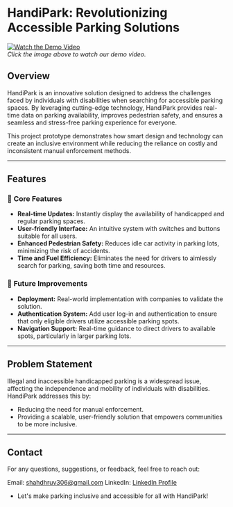 # HandiPark: Revolutionizing Accessible Parking Solutions  

[![Watch the Demo Video](https://img.youtube.com/vi/sWeaTEMAUyE/0.jpg)](https://www.youtube.com/watch?v=sWeaTEMAUyE)  
*Click the image above to watch our demo video.*  

## Overview  
HandiPark is an innovative solution designed to address the challenges faced by individuals with disabilities when searching for accessible parking spaces. By leveraging cutting-edge technology, HandiPark provides real-time data on parking availability, improves pedestrian safety, and ensures a seamless and stress-free parking experience for everyone.  

This project prototype demonstrates how smart design and technology can create an inclusive environment while reducing the reliance on costly and inconsistent manual enforcement methods.  

---

## Features  
### 🔑 **Core Features**  
- **Real-time Updates:** Instantly display the availability of handicapped and regular parking spaces.  
- **User-friendly Interface:** An intuitive system with switches and buttons suitable for all users.  
- **Enhanced Pedestrian Safety:** Reduces idle car activity in parking lots, minimizing the risk of accidents.  
- **Time and Fuel Efficiency:** Eliminates the need for drivers to aimlessly search for parking, saving both time and resources.  

### 🚀 **Future Improvements**  
- **Deployment:** Real-world implementation with companies to validate the solution.  
- **Authentication System:** Add user log-in and authentication to ensure that only eligible drivers utilize accessible parking spots.  
- **Navigation Support:** Real-time guidance to direct drivers to available spots, particularly in larger parking lots.  

---

## Problem Statement  
Illegal and inaccessible handicapped parking is a widespread issue, affecting the independence and mobility of individuals with disabilities. HandiPark addresses this by:  
- Reducing the need for manual enforcement.  
- Providing a scalable, user-friendly solution that empowers communities to be more inclusive.  

---

## Contact
For any questions, suggestions, or feedback, feel free to reach out:

Email: shahdhruv306@gmail.com
LinkedIn: [LinkedIn Profile](https://www.linkedin.com/in/dhruv-shah-983a66323/)
- Let's make parking inclusive and accessible for all with HandiPark!
